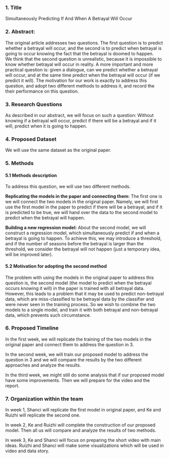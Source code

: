 ### 1. Title
Simultaneously Predicting If And When A Betrayal Will Occur

### 2. Abstract:
The original article addresses two questions. The first question is to predict whether a betrayal will occur, and the second is to predict when betrayal is going to occur knowing the fact that the betrayal is doomed to happen.   
We think that the second question is unrealistic, because it is impossible to know whether betrayal will occur in reality. A more important and more practical question is: given a dialogue, can we predict whether a betrayal will occur, and at the same time predict when the betrayal will occur (if we predict it will). The motivation for our work is exactly to address this question, and adopt two different methods to address it, and record the their performance on this question.

### 3. Research Questions
As described in our abstract, we will focus on such a question: Without knowing if a betrayal will occur, predict if there will be a betrayal and if it will, predict when it is going to happen.

### 4. Proposed Dataset
We will use the same dataset as the original paper.

### 5. Methods
#### 5.1 Methods description
To address this question, we will use two different methods.

**Replicating the models in the paper and connecting them:** The first one is we will connect the two models in the original paper. Namely, we will first use the first model in the paper to predict if there will be a betrayal, and if it is predicted to be true, we will hand over the data to the second model to predict when the betrayal will happen.

**Building a new regression model:** About the second model, we will construct a regression model, which simultaneously predict if and when a betrayal is going to happen. To achieve this, we may introduce a threshold, and if the number of seasons before the betrayal is larger than the threshold, we consider the betrayal will not happen (just a temporary idea, will be improved later).
#### 5.2 Motivation for adopting the second method
The problem with using the models in the original paper to address this question is, the second model (the model to predict when the betrayal occurs knowing it will) in the paper is trained with all betrayal data. However, this leads to a problem that it may be used to predict non-betrayal data, which are miss-classified to be betrayal data by the classifier and were never seen in the training process. So we wish to combine the two models to a single model, and train it with both betrayal and non-betrayal data, which prevents such circumstance.

### 6. Proposed Timeline
In the first week, we will replicate the training of the two models in the original paper and connect them to address the question in 3.

In the second week, we will train our proposed model to address the question in 3 and we will compare the results by the two different approaches and analyze the results.

In the third week, we might still do some analysis that if our proposed model have some improvements. Then we will prepare for the video and the report.

### 7. Organization within the team
In week 1, Shanci will replicate the first model in original paper, and Ke and Ruizhi will replicate the second one.

In week 2, Ke and Ruizhi will complete the construction of our proposed model. Then all us will compare and analyze the results of two methods. 

In week 3, Ke and Shanci will focus on preparing the short video with main ideas. Ruizhi and Shanci will make some visualizations which will be used in video and data story.
